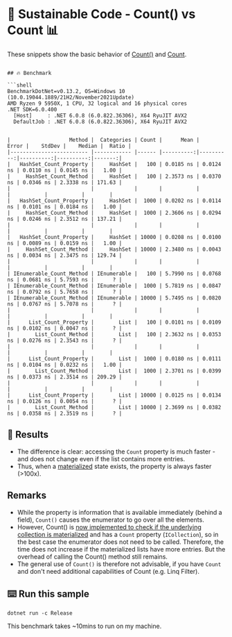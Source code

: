 # 🌳 Sustainable Code - Count() vs Count 📊

These snippets show the basic behavior of [Count()](https://docs.microsoft.com/dotnet/api/system.linq.enumerable.count?view=net-6.0&WT.mc_id=DT-MVP-5001507) and [Count](https://docs.microsoft.com/dotnet/api/system.collections.icollection.count?view=net-6.0&WT.mc_id=DT-MVP-5001507).
```

## 🔥 Benchmark

```shell
BenchmarkDotNet=v0.13.2, OS=Windows 10 (10.0.19044.1889/21H2/November2021Update)
AMD Ryzen 9 5950X, 1 CPU, 32 logical and 16 physical cores
.NET SDK=6.0.400
  [Host]     : .NET 6.0.8 (6.0.822.36306), X64 RyuJIT AVX2
  DefaultJob : .NET 6.0.8 (6.0.822.36306), X64 RyuJIT AVX2


|                   Method |  Categories | Count |      Mean |     Error |    StdDev |    Median |  Ratio |
|------------------------- |------------ |------ |----------:|----------:|----------:|----------:|-------:|
|   HashSet_Count_Property |     HashSet |   100 | 0.0185 ns | 0.0124 ns | 0.0110 ns | 0.0145 ns |   1.00 |
|     HashSet_Count_Method |     HashSet |   100 | 2.3573 ns | 0.0370 ns | 0.0346 ns | 2.3338 ns | 171.63 |
|                          |             |       |           |           |           |           |        |
|   HashSet_Count_Property |     HashSet |  1000 | 0.0202 ns | 0.0114 ns | 0.0101 ns | 0.0184 ns |   1.00 |
|     HashSet_Count_Method |     HashSet |  1000 | 2.3606 ns | 0.0294 ns | 0.0246 ns | 2.3512 ns | 137.21 |
|                          |             |       |           |           |           |           |        |
|   HashSet_Count_Property |     HashSet | 10000 | 0.0208 ns | 0.0100 ns | 0.0089 ns | 0.0159 ns |   1.00 |
|     HashSet_Count_Method |     HashSet | 10000 | 2.3480 ns | 0.0043 ns | 0.0034 ns | 2.3475 ns | 129.74 |
|                          |             |       |           |           |           |           |        |
| IEnumerable_Count_Method | IEnumerable |   100 | 5.7990 ns | 0.0768 ns | 0.0681 ns | 5.7593 ns |      ? |
| IEnumerable_Count_Method | IEnumerable |  1000 | 5.7819 ns | 0.0847 ns | 0.0792 ns | 5.7658 ns |      ? |
| IEnumerable_Count_Method | IEnumerable | 10000 | 5.7495 ns | 0.0820 ns | 0.0767 ns | 5.7078 ns |      ? |
|                          |             |       |           |           |           |           |        |
|      List_Count_Property |        List |   100 | 0.0101 ns | 0.0109 ns | 0.0102 ns | 0.0047 ns |      ? |
|        List_Count_Method |        List |   100 | 2.3632 ns | 0.0353 ns | 0.0276 ns | 2.3543 ns |      ? |
|                          |             |       |           |           |           |           |        |
|      List_Count_Property |        List |  1000 | 0.0180 ns | 0.0111 ns | 0.0104 ns | 0.0232 ns |   1.00 |
|        List_Count_Method |        List |  1000 | 2.3701 ns | 0.0399 ns | 0.0373 ns | 2.3514 ns | 209.29 |
|                          |             |       |           |           |           |           |        |
|      List_Count_Property |        List | 10000 | 0.0125 ns | 0.0134 ns | 0.0126 ns | 0.0054 ns |      ? |
|        List_Count_Method |        List | 10000 | 2.3699 ns | 0.0382 ns | 0.0358 ns | 2.3519 ns |      ? |

```



## 🏁 Results

- The difference is clear: accessing the `Count` property is much faster - and does not change even if the list contains more entries.
- Thus, when a [materialized](https://docs.microsoft.com/dotnet/standard/linq/intermediate-materialization?WT.mc_id=DT-MVP-5001507) state exists, the property is always faster (>100x).

## Remarks

- While the property is information that is available immediately (behind a field), `Count()` causes the enumerator to go over all the elements.
- However, Count() is [now implemented to check if the underlying collection is materialized](https://github.com/dotnet/runtime/blob/4cf1383c8458945b7eb27ae5f57338c10ed25d54/src/libraries/System.Linq/src/System/Linq/Count.cs#L11) and has a `Count` property (`ICollection`), so in the best case the enumerator does not need to be called. Therefore, the time does not increase if the materialized lists have more entries. But the overhead of calling the Count() method still remains.
- The general use of `Count()` is therefore not advisable, if you have `Count` and don't need additional capabilities of Count (e.g. Linq Filter).

## ⌨️ Run this sample

```shell
dotnet run -c Release
```

This benchmark takes ~10mins to run on my machine.
